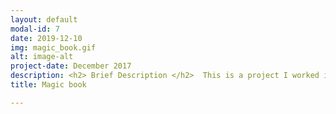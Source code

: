 ```yaml
---
layout: default
modal-id: 7
date: 2019-12-10
img: magic_book.gif
alt: image-alt
project-date: December 2017
description: <h2> Brief Description </h2>  This is a project I worked in Soliton, where we deliver R&D as a service. Due to Non-Disclosure Agreements we had with the customer, I had cannot reveal any part of the algorithm design. I am just going to state what part I worked in this product, when delivered some parts of this software as a service. <br><br> <h2> My role in this project</h2><ul><li> I was a part of the team that developed an algorithm that synthesizes adaptive background for a given album page by picking up colors from all the photos in the page. This was done by Filtering colors according to a definition (which cannot be revealed, because that's propriety of the company)and quantiszed them to pick colors and used them to synthesize a  background. </li><li>Developed an algorithm for placing decoration objects according to the rules defined by the aesthetics associated with each of them. Came up with a mathematical formulation to measure the aesthetics and storytelling value of a picture.<br><br> For more details on the product, visit the <a href="https://www.gomagicbook.com/" target="_blank">product</a> website. This is one of those rare projects, where I am going to state this - " Please don't get in touch with me if you need to know more on this because I cannot reveal more than what I have written here :)"
title: Magic book 

---
```

